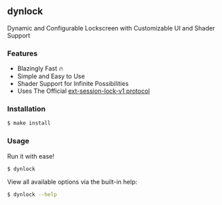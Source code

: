## dynlock

Dynamic and Configurable Lockscreen with Customizable UI and Shader Support

### Features
  - Blazingly Fast 🔥
  - Simple and Easy to Use
  - Shader Support for Infinite Possibilities
  - Uses The Official [ext-session-lock-v1 protocol](https://wayland.app/protocols/ext-session-lock-v1)

### Installation

```bash
$ make install
```

### Usage

Run it with ease!

```
$ dynlock
```

View all available options via the built-in help:

```bash
$ dynlock --help
```
